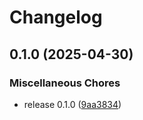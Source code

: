 # Changelog

## 0.1.0 (2025-04-30)


### Miscellaneous Chores

* release 0.1.0 ([9aa3834](https://github.com/C4illin/typewind/commit/9aa383417889bb7bd7087389bf80a63466148491))
